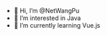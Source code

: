 - 👋 Hi, I’m @NetWangPu
- 👀 I’m interested in Java
- 🌱 I’m currently learning Vue.js

<!---
NetWangPu/NetWangPu is a ✨ special ✨ repository because its `README.md` (this file) appears on your GitHub profile.
You can click the Preview link to take a look at your changes.
--->
